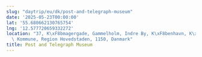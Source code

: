 ```yaml
---
slug: "daytrip/eu/dk/post-and-telegraph-museum"
date: '2025-05-23T00:00:00'
lat: '55.680662130765754'
lng: '12.577720659332272'
location: "37, K\xF8bmagergade, Gammelholm, Indre By, K\xF8benhavn, K\xF8benhavns\
  \ Kommune, Region Hovedstaden, 1150, Danmark"
title: Post and Telegraph Museum
---
```



